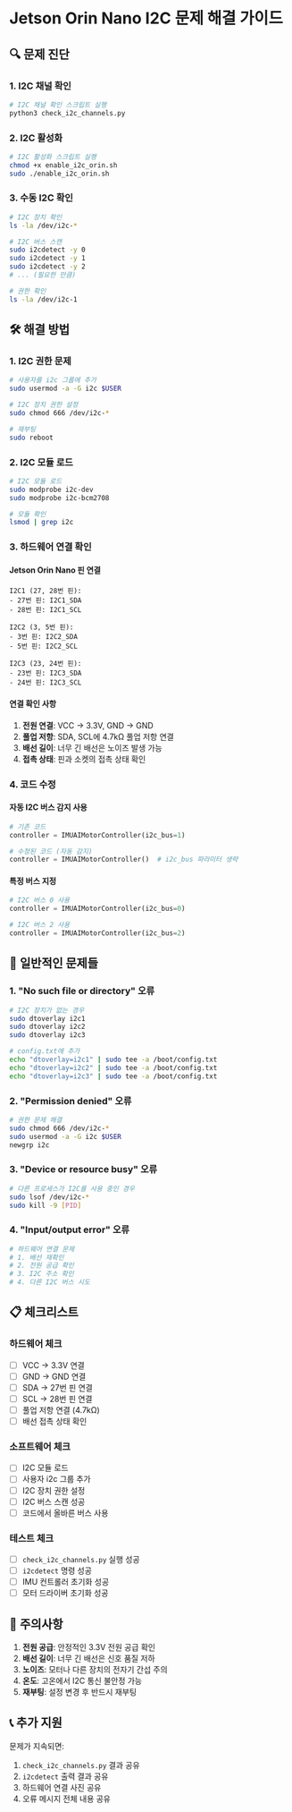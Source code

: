 # Jetson Orin Nano I2C 문제 해결 가이드

## 🔍 문제 진단

### 1. I2C 채널 확인
```bash
# I2C 채널 확인 스크립트 실행
python3 check_i2c_channels.py
```

### 2. I2C 활성화
```bash
# I2C 활성화 스크립트 실행
chmod +x enable_i2c_orin.sh
sudo ./enable_i2c_orin.sh
```

### 3. 수동 I2C 확인
```bash
# I2C 장치 확인
ls -la /dev/i2c-*

# I2C 버스 스캔
sudo i2cdetect -y 0
sudo i2cdetect -y 1
sudo i2cdetect -y 2
# ... (필요한 만큼)

# 권한 확인
ls -la /dev/i2c-1
```

## 🛠️ 해결 방법

### 1. I2C 권한 문제
```bash
# 사용자를 i2c 그룹에 추가
sudo usermod -a -G i2c $USER

# I2C 장치 권한 설정
sudo chmod 666 /dev/i2c-*

# 재부팅
sudo reboot
```

### 2. I2C 모듈 로드
```bash
# I2C 모듈 로드
sudo modprobe i2c-dev
sudo modprobe i2c-bcm2708

# 모듈 확인
lsmod | grep i2c
```

### 3. 하드웨어 연결 확인

#### Jetson Orin Nano 핀 연결
```
I2C1 (27, 28번 핀):
- 27번 핀: I2C1_SDA
- 28번 핀: I2C1_SCL

I2C2 (3, 5번 핀):
- 3번 핀: I2C2_SDA  
- 5번 핀: I2C2_SCL

I2C3 (23, 24번 핀):
- 23번 핀: I2C3_SDA
- 24번 핀: I2C3_SCL
```

#### 연결 확인 사항
1. **전원 연결**: VCC → 3.3V, GND → GND
2. **풀업 저항**: SDA, SCL에 4.7kΩ 풀업 저항 연결
3. **배선 길이**: 너무 긴 배선은 노이즈 발생 가능
4. **접촉 상태**: 핀과 소켓의 접촉 상태 확인

### 4. 코드 수정

#### 자동 I2C 버스 감지 사용
```python
# 기존 코드
controller = IMUAIMotorController(i2c_bus=1)

# 수정된 코드 (자동 감지)
controller = IMUAIMotorController()  # i2c_bus 파라미터 생략
```

#### 특정 버스 지정
```python
# I2C 버스 0 사용
controller = IMUAIMotorController(i2c_bus=0)

# I2C 버스 2 사용  
controller = IMUAIMotorController(i2c_bus=2)
```

## 🔧 일반적인 문제들

### 1. "No such file or directory" 오류
```bash
# I2C 장치가 없는 경우
sudo dtoverlay i2c1
sudo dtoverlay i2c2
sudo dtoverlay i2c3

# config.txt에 추가
echo "dtoverlay=i2c1" | sudo tee -a /boot/config.txt
echo "dtoverlay=i2c2" | sudo tee -a /boot/config.txt
echo "dtoverlay=i2c3" | sudo tee -a /boot/config.txt
```

### 2. "Permission denied" 오류
```bash
# 권한 문제 해결
sudo chmod 666 /dev/i2c-*
sudo usermod -a -G i2c $USER
newgrp i2c
```

### 3. "Device or resource busy" 오류
```bash
# 다른 프로세스가 I2C를 사용 중인 경우
sudo lsof /dev/i2c-*
sudo kill -9 [PID]
```

### 4. "Input/output error" 오류
```bash
# 하드웨어 연결 문제
# 1. 배선 재확인
# 2. 전원 공급 확인
# 3. I2C 주소 확인
# 4. 다른 I2C 버스 시도
```

## 📋 체크리스트

### 하드웨어 체크
- [ ] VCC → 3.3V 연결
- [ ] GND → GND 연결  
- [ ] SDA → 27번 핀 연결
- [ ] SCL → 28번 핀 연결
- [ ] 풀업 저항 연결 (4.7kΩ)
- [ ] 배선 접촉 상태 확인

### 소프트웨어 체크
- [ ] I2C 모듈 로드
- [ ] 사용자 i2c 그룹 추가
- [ ] I2C 장치 권한 설정
- [ ] I2C 버스 스캔 성공
- [ ] 코드에서 올바른 버스 사용

### 테스트 체크
- [ ] `check_i2c_channels.py` 실행 성공
- [ ] `i2cdetect` 명령 성공
- [ ] IMU 컨트롤러 초기화 성공
- [ ] 모터 드라이버 초기화 성공

## 🚨 주의사항

1. **전원 공급**: 안정적인 3.3V 전원 공급 확인
2. **배선 길이**: 너무 긴 배선은 신호 품질 저하
3. **노이즈**: 모터나 다른 장치의 전자기 간섭 주의
4. **온도**: 고온에서 I2C 통신 불안정 가능
5. **재부팅**: 설정 변경 후 반드시 재부팅

## 📞 추가 지원

문제가 지속되면:
1. `check_i2c_channels.py` 결과 공유
2. `i2cdetect` 출력 결과 공유  
3. 하드웨어 연결 사진 공유
4. 오류 메시지 전체 내용 공유
